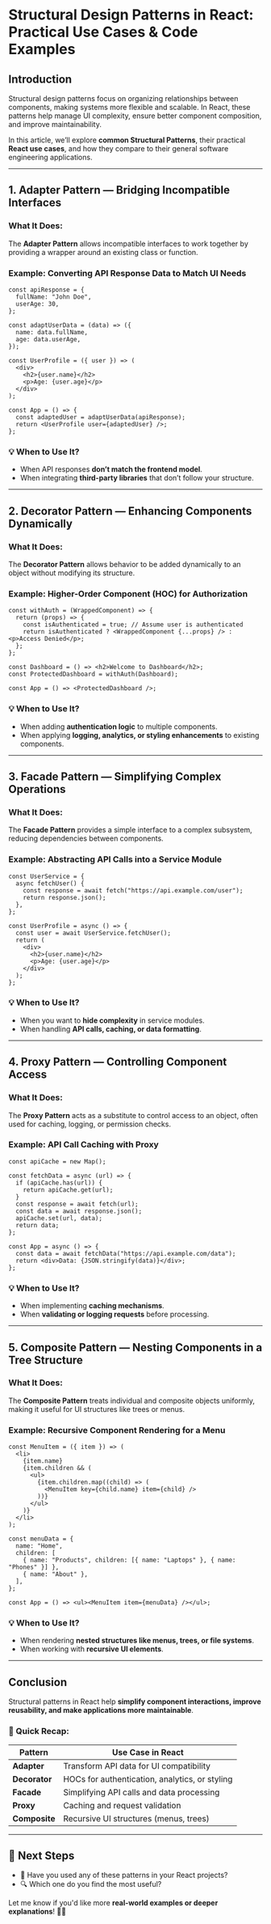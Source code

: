 # **Structural Design Patterns in React: Practical Use Cases & Code Examples**

## **Introduction**
Structural design patterns focus on organizing relationships between components, making systems more flexible and scalable. In React, these patterns help manage UI complexity, ensure better component composition, and improve maintainability.

In this article, we’ll explore **common Structural Patterns**, their practical **React use cases**, and how they compare to their general software engineering applications.

---

## **1. Adapter Pattern — Bridging Incompatible Interfaces**
### **What It Does:**
The **Adapter Pattern** allows incompatible interfaces to work together by providing a wrapper around an existing class or function.

### **Example: Converting API Response Data to Match UI Needs**
```tsx
const apiResponse = {
  fullName: "John Doe",
  userAge: 30,
};

const adaptUserData = (data) => ({
  name: data.fullName,
  age: data.userAge,
});

const UserProfile = ({ user }) => (
  <div>
    <h2>{user.name}</h2>
    <p>Age: {user.age}</p>
  </div>
);

const App = () => {
  const adaptedUser = adaptUserData(apiResponse);
  return <UserProfile user={adaptedUser} />;
};
```

### **💡 When to Use It?**
- When API responses **don’t match the frontend model**.
- When integrating **third-party libraries** that don’t follow your structure.

---

## **2. Decorator Pattern — Enhancing Components Dynamically**
### **What It Does:**
The **Decorator Pattern** allows behavior to be added dynamically to an object without modifying its structure.

### **Example: Higher-Order Component (HOC) for Authorization**
```tsx
const withAuth = (WrappedComponent) => {
  return (props) => {
    const isAuthenticated = true; // Assume user is authenticated
    return isAuthenticated ? <WrappedComponent {...props} /> : <p>Access Denied</p>;
  };
};

const Dashboard = () => <h2>Welcome to Dashboard</h2>;
const ProtectedDashboard = withAuth(Dashboard);

const App = () => <ProtectedDashboard />;
```

### **💡 When to Use It?**
- When adding **authentication logic** to multiple components.
- When applying **logging, analytics, or styling enhancements** to existing components.

---

## **3. Facade Pattern — Simplifying Complex Operations**
### **What It Does:**
The **Facade Pattern** provides a simple interface to a complex subsystem, reducing dependencies between components.

### **Example: Abstracting API Calls into a Service Module**
```tsx
const UserService = {
  async fetchUser() {
    const response = await fetch("https://api.example.com/user");
    return response.json();
  },
};

const UserProfile = async () => {
  const user = await UserService.fetchUser();
  return (
    <div>
      <h2>{user.name}</h2>
      <p>Age: {user.age}</p>
    </div>
  );
};
```

### **💡 When to Use It?**
- When you want to **hide complexity** in service modules.
- When handling **API calls, caching, or data formatting**.

---

## **4. Proxy Pattern — Controlling Component Access**
### **What It Does:**
The **Proxy Pattern** acts as a substitute to control access to an object, often used for caching, logging, or permission checks.

### **Example: API Call Caching with Proxy**
```tsx
const apiCache = new Map();

const fetchData = async (url) => {
  if (apiCache.has(url)) {
    return apiCache.get(url);
  }
  const response = await fetch(url);
  const data = await response.json();
  apiCache.set(url, data);
  return data;
};

const App = async () => {
  const data = await fetchData("https://api.example.com/data");
  return <div>Data: {JSON.stringify(data)}</div>;
};
```

### **💡 When to Use It?**
- When implementing **caching mechanisms**.
- When **validating or logging requests** before processing.

---

## **5. Composite Pattern — Nesting Components in a Tree Structure**
### **What It Does:**
The **Composite Pattern** treats individual and composite objects uniformly, making it useful for UI structures like trees or menus.

### **Example: Recursive Component Rendering for a Menu**
```tsx
const MenuItem = ({ item }) => (
  <li>
    {item.name}
    {item.children && (
      <ul>
        {item.children.map((child) => (
          <MenuItem key={child.name} item={child} />
        ))}
      </ul>
    )}
  </li>
);

const menuData = {
  name: "Home",
  children: [
    { name: "Products", children: [{ name: "Laptops" }, { name: "Phones" }] },
    { name: "About" },
  ],
};

const App = () => <ul><MenuItem item={menuData} /></ul>;
```

### **💡 When to Use It?**
- When rendering **nested structures like menus, trees, or file systems**.
- When working with **recursive UI elements**.

---

## **Conclusion**
Structural patterns in React help **simplify component interactions, improve reusability, and make applications more maintainable**.

### **📝 Quick Recap:**
| **Pattern**      | **Use Case in React** |
|-----------------|----------------------|
| **Adapter**     | Transform API data for UI compatibility |
| **Decorator**   | HOCs for authentication, analytics, or styling |
| **Facade**      | Simplifying API calls and data processing |
| **Proxy**       | Caching and request validation |
| **Composite**   | Recursive UI structures (menus, trees) |

---

## **🚀 Next Steps**
- 💬 Have you used any of these patterns in your React projects?
- 🔍 Which one do you find the most useful?

Let me know if you'd like more **real-world examples or deeper explanations**! 🚀🔥

